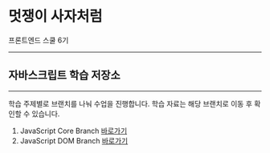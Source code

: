# 멋쟁이 사자처럼

프론트엔드 스쿨 6기

---

## 자바스크립트 학습 저장소

---

학습 주제별로 브랜치를 나눠 수업을 진행합니다.
학습 자료는 해당 브랜치로 이동 후 확인할 수 있습니다.

1. JavaScript Core Branch [바로가기](https://github.com/seumomo/lion-javascript/tree/01.core)
2. JavaScript DOM Branch [바로가기](https://github.com/seumomo/lion-javascript/tree/02.dom)
